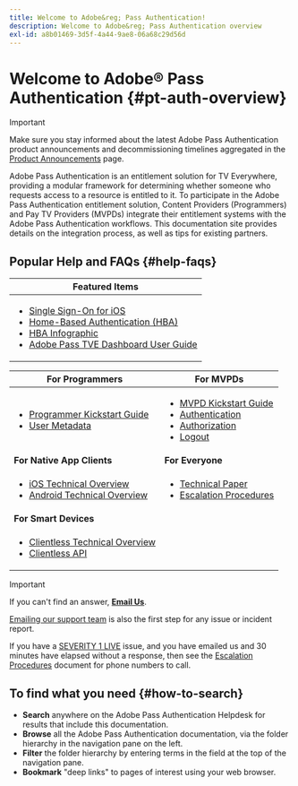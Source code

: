 ```yaml
---
title: Welcome to Adobe&reg; Pass Authentication!
description: Welcome to Adobe&reg; Pass Authentication overview
exl-id: a8b01469-3d5f-4a44-9ae8-06a68c29d56d
---
```

# Welcome to Adobe&reg; Pass Authentication {#pt-auth-overview}

>[!IMPORTANT]
>
> Make sure you stay informed about the latest Adobe Pass Authentication product announcements and decommissioning timelines aggregated in the [Product Announcements](/help/authentication/product-announcements.md) page.

Adobe Pass Authentication is an entitlement solution for TV Everywhere, providing a modular framework for determining whether someone who requests access to a resource is entitled to it. To participate in the Adobe Pass Authentication entitlement solution, Content Providers (Programmers) and Pay TV Providers (MVPDs) integrate their entitlement systems with the Adobe Pass Authentication workflows. This documentation site provides details on the integration process, as well as tips for existing partners.

## Popular Help and FAQs {#help-faqs}

| **Featured Items**                                                                                                                                                                                                                                                                                                                                                                                                                                                                                                                                                                                                                                                                             |
|------------------------------------------------------------------------------------------------------------------------------------------------------------------------------------------------------------------------------------------------------------------------------------------------------------------------------------------------------------------------------------------------------------------------------------------------------------------------------------------------------------------------------------------------------------------------------------------------------------------------------------------------------------------------------------------------|
| <ul><li>[Single Sign-On for iOS](/help/authentication/integration-guide-programmers/features-standard/sso-access/partner-sso/apple-sso/apple-sso-overview.md)</li><li>[Home-Based Authentication (HBA)](/help/authentication/integration-guide-programmers/features-standard/hba-access/home-based-authn-tve.md)</li><li>[HBA Infographic](https://dzf8vqv24eqhg.cloudfront.net/userfiles/258/326/ckfinder/files/AdobeNewsletterHBA.pdf)</li><li>[Adobe Pass TVE Dashboard User Guide](/help/authentication/user-guide-tve-dashboard/tve-dashboard-overview.md)</li></ul> |

| **For Programmers**                                                                                                                                                                                                                                                            | **For MVPDs**                                                                                                                                                                                                                                                                                                                                                         |
|--------------------------------------------------------------------------------------------------------------------------------------------------------------------------------------------------------------------------------------------------------------------------------|-----------------------------------------------------------------------------------------------------------------------------------------------------------------------------------------------------------------------------------------------------------------------------------------------------------------------------------------------------------------------|
| <ul><li>[Programmer Kickstart Guide](/help/authentication/kickstart/programmer-kickstart-guide.md)</li><li>[User Metadata](/help/authentication/integration-guide-programmers/legacy/rest-api-v1/apis/user-metadata.md)</li></ul>                                           | <ul><li>[MVPD Kickstart Guide](/help/authentication/kickstart/mvpd-kickstart-guide.md)</li><li>[Authentication](/help/authentication/integration-guide-mvpds/authn-usecase.md)</li><li>[Authorization](/help/authentication/integration-guide-mvpds/authz-usecase.md)</li><li>[Logout](/help/authentication/integration-guide-mvpds/usecase-mvpd-logout.md)</li></ul> |
| **For Native App Clients**                                                                                                                                                                                                                                                     | **For Everyone**                                                                                                                                                                                                                                                                                                                                                      |
| <ul><li>[iOS Technical Overview](/help/authentication/integration-guide-programmers/legacy/sdks/ios-tvos-sdk/iostvos-sdk-overview.md)</li><li>[Android Technical Overview](/help/authentication/integration-guide-programmers/legacy/sdks/android-sdk/android-sdk-overview.md)</li></ul>     | <ul><li>[Technical Paper](/help/authentication/kickstart/technical-paper.md)</li><li>[Escalation Procedures](/help/authentication/kickstart/escalation-procedures.md)</li></ul>                                                                                                                  |
| **For Smart Devices**                                                                                                                                                                                                                                                          |                                                                                                                                                                                                                                                                                                                                                                       |
| <ul><li>[Clientless Technical Overview](/help/authentication/integration-guide-programmers/legacy/rest-api-v1/rest-api-overview.md)</li><li>[Clientless API](/help/authentication/integration-guide-programmers/legacy/rest-api-v1/rest-api-reference.md)</li></ul> |                                                                                                                                                                                                                                                                                                                                                                       |

>[!IMPORTANT]
>
> If you can't find an answer, [**Email Us**](mailto:tve-support@adobe.com).
>
> [Emailing our support team](mailto:tve-support@adobe.com) is also the first step for any issue or incident report.
>
> If you have a [SEVERITY 1 LIVE](/help/authentication/kickstart/escalation-procedures.md) issue, and you have emailed us and 30 minutes have elapsed without a response, then see the [Escalation Procedures](/help/authentication/kickstart/escalation-procedures.md) document for phone numbers to call.

## To find what you need {#how-to-search}

*   **Search** anywhere on the Adobe Pass Authentication Helpdesk for results that include this
documentation.
*   **Browse** all the Adobe Pass Authentication documentation, via the folder hierarchy in the navigation pane on the left.  
*   **Filter** the folder hierarchy by entering terms in the field at the top of the navigation pane.  
*   **Bookmark** "deep links" to pages of interest using your web browser.
